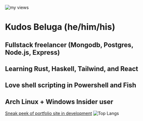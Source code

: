 ![my views](https://komarev.com/ghpvc/?username=kudostoy0u)
# Kudos Beluga (he/him/his)
## Fullstack freelancer (Mongodb, Postgres, Node.js, Express)
## Learning Rust, Haskell, Tailwind, and React
## Love shell scripting in Powershell and Fish
## Arch Linux + Windows Insider user
[Sneak peek of portfolio site in development](https://user-images.githubusercontent.com/69732000/118157549-4cf36d80-b3e0-11eb-8650-891f847d3e04.png)
![Top Langs](https://github-readme-stats.vercel.app/api/top-langs/?username=kudostoy0u)
